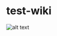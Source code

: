 # test-wiki

![alt text](https://github.com/galatgihub/test-wiki/blob/main/image5008-9-3-0.png?raw=true)
